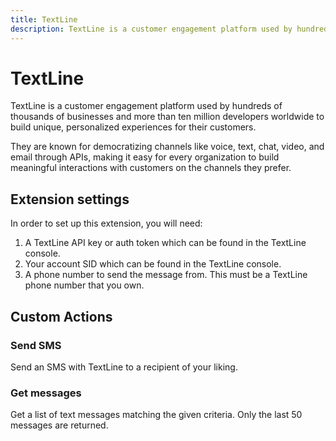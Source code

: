 ```yaml
---
title: TextLine
description: TextLine is a customer engagement platform used by hundreds of thousands of businesses and more than ten million developers worldwide to build unique, personalized experiences for their customers.
---
```


# TextLine

TextLine is a customer engagement platform used by hundreds of thousands of businesses and more than ten million developers worldwide to build unique, personalized experiences for their customers.

They are known for democratizing channels like voice, text, chat, video, and email through APIs, making it easy for every organization to build meaningful interactions with customers on the channels they prefer.

## Extension settings

In order to set up this extension, you will need:

1. A TextLine API key or auth token which can be found in the TextLine console.
2. Your account SID which can be found in the TextLine console.
3. A phone number to send the message from. This must be a TextLine phone number that you own.

## Custom Actions

### Send SMS

Send an SMS with TextLine to a recipient of your liking.

### Get messages

Get a list of text messages matching the given criteria. Only the last 50 messages are returned.
